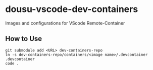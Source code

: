 # dousu-vscode-dev-containers
Images and configurations for VScode Remote-Container

## How to Use

```
git submodule add <URL> dev-containers-repo
ln -s dev-containers-repo/containers/<image name>/.devcontainer .devcontainer
code .
```
